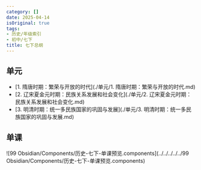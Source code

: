 ```yaml
---
category: []
date: 2025-04-14
isOriginal: true
tags:
- 历史/年级索引
- 初中/七下
title: 七下总纲
---
```

## 单元
- [1. 隋唐时期：繁荣与开放的时代](./单元/1. 隋唐时期：繁荣与开放的时代.md)
- [2. 辽宋夏金元时期：民族关系发展和社会变化](./单元/2. 辽宋夏金元时期：民族关系发展和社会变化.md)
- [3. 明清时期：统一多民族国家的巩固与发展](./单元/3. 明清时期：统一多民族国家的巩固与发展.md)
## 单课
![99 Obsidian/Components/历史-七下-单课预览.components](../../../../../99 Obsidian/Components/历史-七下-单课预览.components)